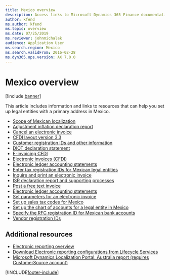 ```yaml
---
title: Mexico overview
description: Access links to Microsoft Dynamics 365 Finance documentation resources for Mexico, including links directing to resources about electronic invoices.
author: kfend
ms.author: kfend
ms.topic: overview
ms.date: 07/25/2019
ms.reviewer: johnmichalak
audience: Application User
ms.search.region: Mexico
ms.search.validFrom: 2016-02-28
ms.dyn365.ops.version: AX 7.0.0
---
```


# Mexico overview

[!include [banner](../../includes/banner.md)]

This article includes information and links to resources that can help you set up legal entities with a primary address in Mexico. 


- [Scope of Mexican localization](latam-mex-scope.md)
- [Adjustment inflation declaration report](latam-mex-adjustment-inflation-declaration-report.md)
- [Cancel an electronic invoice](mx-00010-cancel-electronic-invoice.md)
- [CFDI layout version 3.3](latam-mex-cfdi-3-3.md)
- [Customer registration IDs and other information](mx-00007-customer-registration-ids-other-information.md)
- [DIOT declaration statement](latam-mex-diot-declaration-statement.md)
- [E-invoicing CFDI](mx-00010-e-invoicing-cfdi.md)
- [Electronic invoices (CFDI)](latam-mex-CFDI-electronic-invoices.md)
- [Electronic ledger accounting statements](latam-mex-electronic-ledger-accounting-statements.md)
- [Enter tax registration IDs for Mexican legal entities](mx-00010-enter-tax-registration-ids-mexican-legal-entities.md)
- [Inquire and print an electronic invoice](mx-00010-inquire-print-electronic-invoice.md)
- [ISR declaration report and supporting processes](latam-mex-isr-declaration-report-supporting-processes.md)
- [Post a free text invoice](mx-00010-post-free-text-invoice.md)
- [Electronic ledger accounting statements](latam-mex-electronic-ledger-accounting-statements.md)
- [Set parameters for an electronic invoice](mx-00010-set-parameters-electronic-invoice.md)
- [Set up sales tax codes for Mexico](mx-00006-sales-tax-code.md)
- [Set up the chart of accounts for a legal entity in Mexico](mx-00020-chart-accounts-legal-entity-mexico.md)
- [Specify the RFC registration ID for Mexican bank accounts](mx-00020-specify-rfc-registration-id-mexican-bank-accounts.md)
- [Vendor registration IDs](mx-00008-vendor-registration-ids.md)

## Additional resources

- [Electronic reporting overview](../../../fin-ops-core/dev-itpro/analytics/general-electronic-reporting.md)
- [Download Electronic reporting configurations from Lifecycle Services](../../../fin-ops-core/dev-itpro/analytics/download-electronic-reporting-configuration-lcs.md)
- [Microsoft Dynamics Localization Portal: Australia report (requires CustomerSource account)](https://mbs.microsoft.com/files/customer/AX/Support/supportnews/mexico.html)


[!INCLUDE[footer-include](../../../includes/footer-banner.md)]
